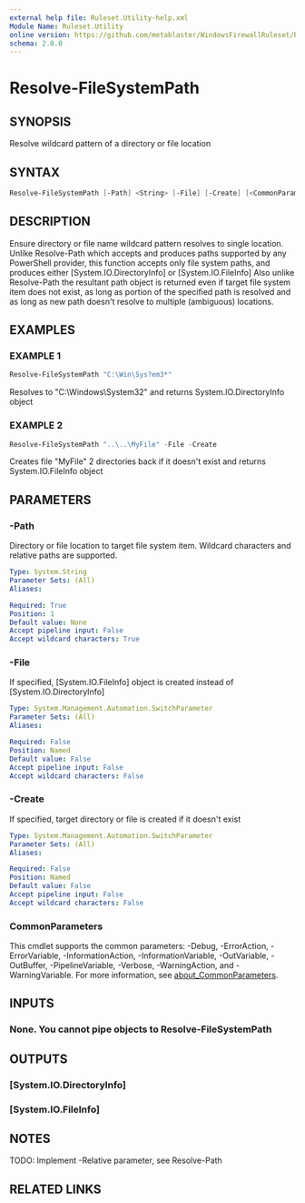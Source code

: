 ```yaml
---
external help file: Ruleset.Utility-help.xml
Module Name: Ruleset.Utility
online version: https://github.com/metablaster/WindowsFirewallRuleset/blob/master/Modules/Ruleset.Utility/Help/en-US/Resolve-FileSystemPath.md
schema: 2.0.0
---
```


# Resolve-FileSystemPath

## SYNOPSIS

Resolve wildcard pattern of a directory or file location

## SYNTAX

```powershell
Resolve-FileSystemPath [-Path] <String> [-File] [-Create] [<CommonParameters>]
```

## DESCRIPTION

Ensure directory or file name wildcard pattern resolves to single location.
Unlike Resolve-Path which accepts and produces paths supported by any PowerShell provider,
this function accepts only file system paths, and produces either \[System.IO.DirectoryInfo\] or
\[System.IO.FileInfo\]
Also unlike Resolve-Path the resultant path object is returned even if target file system item
does not exist, as long as portion of the specified path is resolved and as long as new path
doesn't resolve to multiple (ambiguous) locations.

## EXAMPLES

### EXAMPLE 1

```powershell
Resolve-FileSystemPath "C:\Win\Sys?em3*"
```

Resolves to "C:\Windows\System32" and returns System.IO.DirectoryInfo object

### EXAMPLE 2

```powershell
Resolve-FileSystemPath "..\..\MyFile" -File -Create
```

Creates file "MyFile" 2 directories back if it doesn't exist and returns System.IO.FileInfo object

## PARAMETERS

### -Path

Directory or file location to target file system item.
Wildcard characters and relative paths are supported.

```yaml
Type: System.String
Parameter Sets: (All)
Aliases:

Required: True
Position: 1
Default value: None
Accept pipeline input: False
Accept wildcard characters: True
```

### -File

If specified, \[System.IO.FileInfo\] object is created instead of \[System.IO.DirectoryInfo\]

```yaml
Type: System.Management.Automation.SwitchParameter
Parameter Sets: (All)
Aliases:

Required: False
Position: Named
Default value: False
Accept pipeline input: False
Accept wildcard characters: False
```

### -Create

If specified, target directory or file is created if it doesn't exist

```yaml
Type: System.Management.Automation.SwitchParameter
Parameter Sets: (All)
Aliases:

Required: False
Position: Named
Default value: False
Accept pipeline input: False
Accept wildcard characters: False
```

### CommonParameters

This cmdlet supports the common parameters: -Debug, -ErrorAction, -ErrorVariable, -InformationAction, -InformationVariable, -OutVariable, -OutBuffer, -PipelineVariable, -Verbose, -WarningAction, and -WarningVariable. For more information, see [about_CommonParameters](http://go.microsoft.com/fwlink/?LinkID=113216).

## INPUTS

### None. You cannot pipe objects to Resolve-FileSystemPath

## OUTPUTS

### [System.IO.DirectoryInfo]

### [System.IO.FileInfo]

## NOTES

TODO: Implement -Relative parameter, see Resolve-Path

## RELATED LINKS
